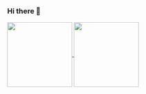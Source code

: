 ### Hi there 👋

<a href="https://github.com/rish106">
  <img height=150 align="center" src="https://github-readme-stats.vercel.app/api?username=rish106&count_private=true&show_icons=true&theme=github_dark" />
</a>
<a href="https://github.com/rish106">
  <img height=150 align="center" src="https://github-readme-stats.vercel.app/api/top-langs?username=rish106&count_private=true&show_icons=true&theme=github_dark&layout=compact&exclude_repo=goodeats-frontend" />
</a>

